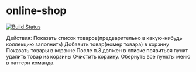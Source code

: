 # online-shop

[![Build Status](https://travis-ci.com/ArturNikitin/online-shop.svg?branch=master)](https://travis-ci.com/ArturNikitin/online-shop)

Действия:
	Показать список товаров(предварительно в какую-нибудь коллекцию заполнить)
	Добавить товар(номер товара) в корзину
	Показать товары в корзине
	После п.3 должен в списке появиться пункт удалить товар из корзины
	Очистить корзину.
	Обернуть все пункты меню в паттерн команда.
